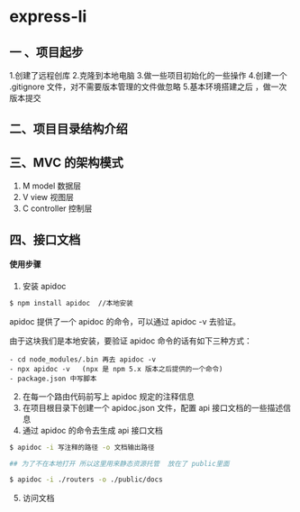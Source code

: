 # express-li

## 一 、项目起步

1.创建了远程创库
2.克隆到本地电脑
3.做一些项目初始化的一些操作
4.创建一个  .gitignore  文件，对不需要版本管理的文件做忽略
5.基本环境搭建之后 ，做一次版本提交

## 二、项目目录结构介绍

## 三、MVC 的架构模式

1. M model 数据层
2. V view 视图层
3. C controller 控制层

## 四、接口文档

#### 使用步骤


1. 安装 apidoc

```bash
$ npm install apidoc  //本地安装
```

apidoc 提供了一个 apidoc 的命令，可以通过 apidoc -v 去验证。

由于这块我们是本地安装，要验证 apidoc 命令的话有如下三种方式：

    - cd node_modules/.bin 再去 apidoc -v
    - npx apidoc -v   (npx 是 npm 5.x 版本之后提供的一个命令)
    - package.json 中写脚本

2. 在每一个路由代码前写上 apidoc 规定的注释信息
3. 在项目根目录下创建一个 apidoc.json 文件，配置 api 接口文档的一些描述信息
4. 通过 apidoc 的命令去生成 api 接口文档

```bash
$ apidoc -i 写注释的路径 -o 文档输出路径

## 为了不在本地打开 所以这里用来静态资源托管  放在了 public里面

$ apidoc -i ./routers -o ./public/docs
```

5. 访问文档
